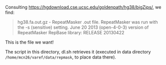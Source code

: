 

Consulting https://hgdownload.cse.ucsc.edu/goldenpath/hg38/bigZips/, we find:

>hg38.fa.out.gz - RepeatMasker .out file.  RepeatMasker was run with the
>    -s (sensitive) setting.
>    June 20 2013 (open-4-0-3) version of RepeatMasker
>    RepBase library: RELEASE 20130422

This is the file we want!

The script in this directory, dl.sh retrieves it (executed in data directory `/home/mcn26/varef/data/repmask`, to place data there).
